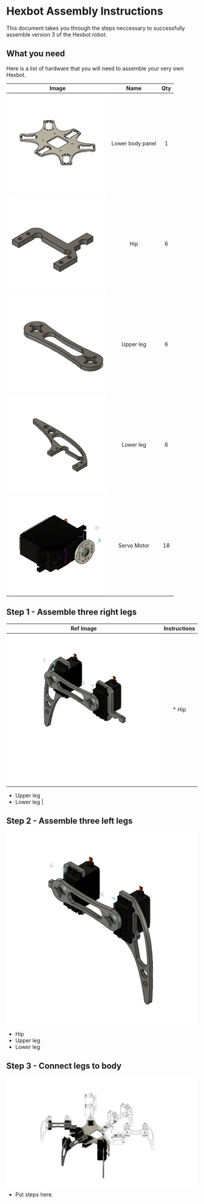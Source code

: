 # Hexbot Assembly Instructions

This document takes you through the steps neccessary to successfully assemble version 3 of the Hexbot robot.

## What you need

Here is a list of hardware that you will need to assemble your very own Hexbot.

| Image | Name | Qty |
|:-------------------------------------------------:|:----------------:|:---:|
| ![Lower body panel](/img/newLowerBody&#32;v7.png) | Lower body panel |  1  |
| ![Hip](/img/newHip&#32;v12.png)                   | Hip              |  6  |
| ![Upper leg](/img/upperLeg&#32;v5.png)            | Upper leg        |  6  |
| ![Lower leg](/img/newLowerLeg&#32;v10.png)        | Lower leg        |  6  |
| ![Servo motor](/img/MG996R&#32;servo&#32;motor&#32;animated&#32;v4.png)        | Servo Motor        |  18  |

## Step 1 - Assemble three right legs

| Ref Image                                         | Instructions |
|:-------------------------------------------------:|:----------------:|
| ![Right Leg](/img/assembledRightLeg&#32;v2.png)   | * Hip
* Upper leg
* Lower leg | 


## Step 2 - Assemble three left legs

![Right Leg](/img/assembledLeftLeg&#32;v2.png)

* Hip
* Upper leg
* Lower leg

## Step 3 - Connect legs to body

![Right Leg](/img/hexapodFullAssembly-hybridRenderingWireframe.svg)

* Put steps here.
